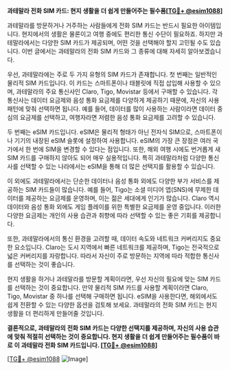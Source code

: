 **과테말라 전화 SIM 카드: 현지 생활을 더 쉽게 만들어주는 필수품[[TG💪+ @esim1088](https://t.me/s/esim1088)]**

과테말라를 방문하거나 거주하는 사람들에게 전화 SIM 카드는 반드시 필요한 아이템입니다. 현지에서의 생활은 물론이고 여행 중에도 편리한 통신 수단이 필요하죠. 하지만 과테말라에서는 다양한 SIM 카드가 제공되며, 어떤 것을 선택해야 할지 고민될 수도 있습니다. 이번 글에서는 과테말라의 전화 SIM 카드와 그 종류에 대해 자세히 알아보겠습니다.

우선, 과테말라에는 주로 두 가지 유형의 SIM 카드가 존재합니다. 첫 번째는 일반적인 물리적 SIM 카드입니다. 이 카드는 스마트폰이나 태블릿에 직접 삽입해 사용할 수 있으며, 과테말라의 주요 통신사인 Claro, Tigo, Movistar 등에서 구매할 수 있습니다. 각 통신사는 데이터 요금제와 음성 통화 요금제를 다양하게 제공하기 때문에, 자신의 사용 패턴에 맞춰 선택하면 됩니다. 예를 들어, 데이터를 많이 사용하는 사람이라면 데이터 중심의 요금제를 선택하고, 여행자라면 저렴한 음성 통화 요금제를 고려할 수 있습니다.

두 번째는 eSIM 카드입니다. eSIM은 물리적 형태가 아닌 전자식 SIM으로, 스마트폰이나 기기의 내장된 eSIM 슬롯에 설정하여 사용합니다. eSIM의 가장 큰 장점은 여러 국가에서 한 번에 SIM을 변경할 수 있다는 점입니다. 또한, 해외 여행 시에도 번거롭게 새 SIM 카드를 구매하지 않아도 되어 매우 실용적입니다. 특히 과테말라처럼 다양한 통신사를 선택할 수 있는 나라에서는 eSIM을 통해 더 많은 선택지를 활용할 수 있습니다.

이 외에도 과테말라에서는 단순한 데이터나 음성 통화 외에도 다양한 부가 서비스를 제공하는 SIM 카드들이 많습니다. 예를 들어, Tigo는 소셜 미디어 앱(SNS)에 무제한 데이터를 제공하는 요금제를 운영하며, 이는 젊은 세대에게 인기가 많습니다. Claro 역시 데이터와 음성 통화 외에도 게임 플레이를 위한 특별한 요금제를 운영 중입니다. 이러한 다양한 요금제는 개인의 사용 습관과 취향에 따라 선택할 수 있는 좋은 기회를 제공합니다.

또한, 과테말라에서의 통신 환경을 고려할 때, 데이터 속도와 네트워크 커버리지도 중요한 요소입니다. Claro는 도시 지역에서 빠른 네트워크를 제공하며, Tigo는 전국적으로 넓은 커버리지를 자랑합니다. 따라서 자신이 주로 방문하는 지역에 따라 적합한 통신사를 선택하는 것이 좋습니다.

현지 생활을 하거나 과테말라를 방문할 계획이라면, 우선 자신의 필요에 맞는 SIM 카드를 선택하는 것이 중요합니다. 만약 물리적 SIM 카드를 사용할 계획이라면 Claro, Tigo, Movistar 중 하나를 선택해 구매하면 됩니다. eSIM을 사용한다면, 해외에서도 쉽게 전환할 수 있는 다양한 옵션을 검토해 보세요. 과테말라의 전화 SIM 카드는 현지 생활을 더 편리하게 만들어줄 것입니다.

**결론적으로, 과테말라의 전화 SIM 카드는 다양한 선택지를 제공하며, 자신의 사용 습관에 맞춰 적절히 선택하는 것이 중요합니다. 현지 생활을 더 쉽게 만들어주는 필수품이 바로 이 과테말라 전화 SIM 카드입니다. [[TG💪+ @esim1088](https://t.me/s/esim1088)]**

[[TG💪+ @esim1088](https://t.me/s/esim1088) ![Image](https://i.postimg.cc/Y0z9fWf4/image.png)]